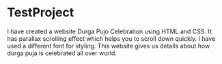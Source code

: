 # TestProject
I have created a website Durga Pujo Celebration using HTML and CSS.
It has parallax scrolling effect which helps you to scroll down quickly.
I have used a different font for styling.
This website gives us details about how durga puja is celebrated all over world.
